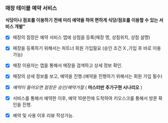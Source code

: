 ### 매장 테이블 예약 서비스
  
**식당이나 점포를 이용하기 전에 미리 예약을 하여 편하게 식당/점포를 이용할 수 있는 서비스 개발”**
- [x] 매장의 점장은 예약 서비스 앱에 상점을 등록(매장 명, 상점위치, 상점 설명)
- [x] 매장을 등록하기 위해서는 파트너 회원 가입필요 (승인 조건 X ,가입 후 바로 이용 가능)
- [x] 매장 이용자는 앱을 통해서 매장을 검색하고 상세 정보 확인.
- [x] 매장의 상세 정보를 보고, 예약을 진행.(예약을 진행하기 위해서는 회원 가입 필수)
- [x] *예약이 들어오면 점장은 승인/예약거절* ( **마스터반 추가구현 시나리오** )
- [x] 서비스를 통해서 예약한 이후, 예약 10분전에 도착하여 키오스크를 통해서 방문 확인을 진행.
- [x] 예약 및 사용 이후 리뷰 작성가능.

